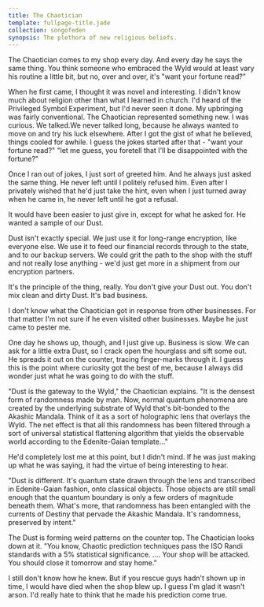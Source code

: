 ```yaml
---
title: The Chaotician
template: fullpage-title.jade
collection: songofeden
synopsis: The plethora of new religious beliefs.
---
```


The Chaotician comes to my shop every day. And every day he says the same thing. You think someone who embraced the Wyld would at least vary his routine a little bit, but no, over and over, it's "want your fortune read?"

When he first came, I thought it was novel and interesting. I didn't know much about religion other than what I learned in church. I'd heard of the Privileged Symbol Experiment, but I'd never seen it done. My upbringing was fairly conventional. The Chaotician represented something new. I was curious. We talked.We never talked long, because he always wanted to move on and try his luck elsewhere. After I got the gist of what he believed, things cooled for awhile. I guess the jokes started after that - "want your fortune read?" "let me guess, you foretell that I'll be disappointed with the fortune?"

Once I ran out of jokes, I just sort of greeted him. And he always just asked the same thing. He never left until I politely refused him. Even after I privately wished that he'd just take the hint, even when I just turned away when he came in, he never left until he got a refusal.

It would have been easier to just give in, except for what he asked for. He wanted a sample of our Dust.

Dust isn't exactly special. We just use it for long-range encryption, like everyone else. We use it to feed our financial records through to the state, and to our backup servers. We could grit the path to the shop with the stuff and not really lose anything - we'd just get more in a shipment from our encryption partners.

It's the principle of the thing, really. You don't give your Dust out. You don't mix clean and dirty Dust. It's bad business.

I don't know what the Chaotician got in response from other businesses. For that matter I'm not sure if he even visited other businesses. Maybe he just came to pester me.

One day he shows up, though, and I just give up. Business is slow. We can ask for a little extra Dust, so I crack open the hourglass and sift some out. He spreads it out on the counter, tracing finger-marks through it. I guess this is the point where curiosity got the best of me, because I always did wonder just what he was going to do with the stuff.

"Dust is the gateway to the Wyld," the Chaotician explains. "It is the densest form of randomness made by man. Now, normal quantum phenomena are created by the underlying substrate of Wyld that's bit-bonded to the Akashic Mandala. Think of it as a sort of holographic lens that overlays the Wyld. The net effect is that all this randomness has been filtered through a sort of universal statistical flattening algorithm that yields the observable world according to the Edenite-Gaian template..."

He'd completely lost me at this point, but I didn't mind. If he was just making up what he was saying, it had the virtue of being interesting to hear.

"Dust is different. It's quantum state drawn through the lens and transcribed in Edenite-Gaian fashion, onto classical objects. Those objects are still small enough that the quantum boundary is only a few orders of magnitude beneath them. What's more, that randomness has been entangled with the currents of Destiny that pervade the Akashic Mandala. It's randomness, preserved by intent."

The Dust is forming weird patterns on the counter top. The Chaotician looks down at it. "You know, Chaotic prediction techniques pass the ISO Randi standards with a 5% statistical significance. .... Your shop will be attacked. You should close it tomorrow and stay home."

I still don't know how he knew. But if you rescue guys hadn't shown up in time, I would have died when the shop blew up. I guess I'm glad it wasn't arson. I'd really hate to think that he made his prediction come true.
